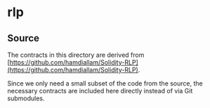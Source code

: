 # rlp

## Source

The contracts in this directory are derived from
[https://github.com/hamdiallam/Solidity-RLP](https://github.com/hamdiallam/Solidity-RLP).

Since we only need a small subset of the code from the source,
the necessary contracts are included here directly instead of via
Git submodules.
